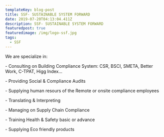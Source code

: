```yaml
---
templateKey: blog-post
title: SSF- SUSTAINABLE SYSTEM FORWARD
date: 2019-07-20T04:13:04.411Z
description: SSF- SUSTAINABLE SYSTEM FORWARD
featuredpost: true
featuredimage: /img/logo-ssf.jpg
tags:
  - SSF
---
```



We are specialize in:

\- Consulting on Building Compliance System: CSR, BSCI, SMETA, Better Work, C-TPAT, Higg Index...

\- Providing Social & Compliance Audits

\- Supplying human resours of the Remote or onsite compliance employees

\- Translating & Interpreting

\- Managing on Supply Chain Compliance

\- Training Health & Safety basic or advance

\- Supplying Eco friendly products
